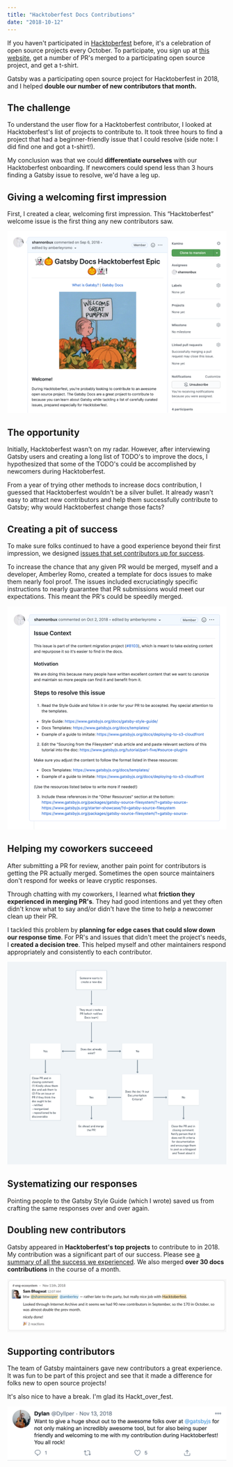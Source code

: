 ```yaml
---
title: "Hacktoberfest Docs Contributions"
date: "2018-10-12"
---
```


If you haven't participated in [Hacktoberfest](https://hacktoberfest.digitalocean.com/) before, it's a celebration of open source projects every October. To participate, you sign up at [this website](https://hacktoberfest.digitalocean.com/), get a number of PR's merged to a participating open source project, and get a t-shirt.

Gatsby was a participating open source project for Hacktoberfest in 2018, and I helped **double our number of new contributors that month.**

## The challenge

To understand the user flow for a Hacktoberfest contributor, I looked at Hacktoberfest's list of projects to contribute to. It took three hours to find a project that had a beginner-friendly issue that I could resolve (side note: I did find one and got a t-shirt!).

My conclusion was that we could **differentiate ourselves** with our Hacktoberfest onboarding. If newcomers could spend less than 3 hours finding a Gatsby issue to resolve, we'd have a leg up.

## Giving a welcoming first impression

First, I created a clear, welcoming first impression. This “Hacktoberfest” welcome issue is the first thing any new contributors saw.

![Hacktoberfest landing page](hacktoberfest-landing-page.png)

## The opportunity

Initially, Hacktoberfest wasn't on my radar. However, after interviewing Gatsby users and creating a long list of TODO's to improve the docs, I hypothesized that some of the TODO's could be accomplished by newcomers during Hacktoberfest.

From a year of trying other methods to increase docs contribution, I guessed that Hacktoberfest wouldn't be a silver bullet. It already wasn't easy to attract new contributors and help them successfully contribute to Gatsby; why would Hacktoberfest change those facts?

## Creating a pit of success

To make sure folks continued to have a good experience beyond their first impression, we designed [issues that set contributors up for success](https://github.com/gatsbyjs/gatsby/issues/8730).

To increase the chance that any given PR would be merged, myself and a developer, Amberley Romo, created a template for docs issues to make them nearly fool proof. The issues included excruciatingly specific instructions to nearly guarantee that PR submissions would meet our expectations. This meant the PR's could be speedily merged.

![Hacktoberfest issue](hacktoberfest-issue.png)

## Helping my coworkers succeeed

After submitting a PR for review, another pain point for contributors is getting the PR actually merged. Sometimes the open source maintainers don't respond for weeks or leave cryptic responses.

Through chatting with my coworkers, I learned what **friction they experienced in merging PR's**. They had good intentions and yet they often didn't know what to say and/or didn't have the time to help a newcomer clean up their PR.

I tackled this problem by **planning for edge cases that could slow down our response time**. For PR's and issues that didn't meet the project's needs, I **created a decision tree**. This helped myself and other maintainers respond appropriately and consistently to each contributor.

![Docs Decision Tree](docs-decision-tree.png)

## Systematizing our responses

Pointing people to the Gatsby Style Guide (which I wrote) saved us from crafting the same responses over and over again.

## Doubling new contributors

Gatsby appeared in **Hacktoberfest's top projects** to contribute to in 2018. My contribution was a significant part of our success. Please see [a summary of all the success we experienced](https://www.gatsbyjs.com/blog/2018-11-01-hacktoberfest-wrapup/). We also merged **over 30 docs contributions** in the course of a month.

![Doubled new contributors](doubled-contributors.png)

## Supporting contributors

The team of Gatsby maintainers gave new contributors a great experience. It was fun to be part of this project and see that it made a difference for folks new to open source projects!

It's also nice to have a break. I'm glad its Hackt_over_fest.

![Happy contributors](happy-contributors.png)
